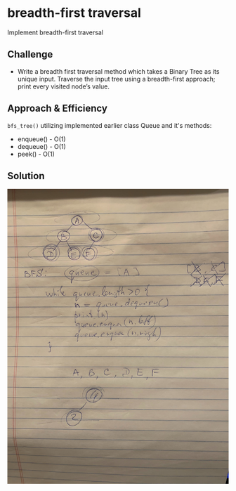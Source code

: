 # breadth-first traversal
Implement breadth-first traversal

## Challenge
* Write a breadth first traversal method which takes a Binary Tree as its unique input.
Traverse the input tree using a breadth-first approach; print every visited node’s value.

## Approach & Efficiency
 
 `bfs_tree()` utilizing implemented earlier class Queue and it's methods:
* enqueue() - 
O(1)
* dequeue() - 
O(1)
* peek() - 
O(1) 

## Solution

![solution for insertShiftArray](/assets/breadth-first.jpg)
